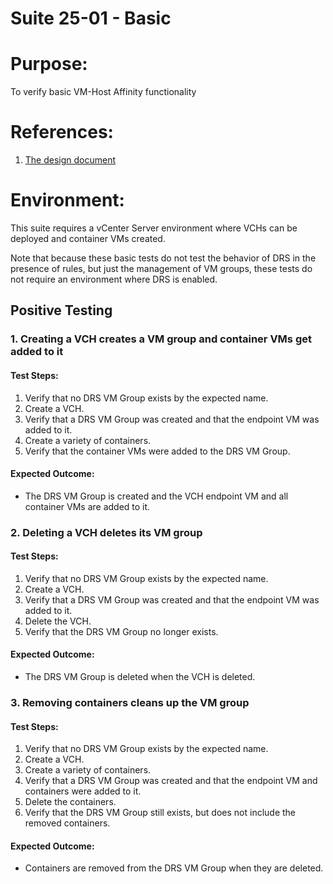 Suite 25-01 - Basic
===================

# Purpose:
To verify basic VM-Host Affinity functionality

# References:
1. [The design document](../../../doc/design/host-affinity.md)

# Environment:
This suite requires a vCenter Server environment where VCHs can be deployed and container VMs created.

Note that because these basic tests do not test the behavior of DRS in the presence of rules, but just the management of
VM groups, these tests do not require an environment where DRS is enabled.


Positive Testing
----------------

### 1. Creating a VCH creates a VM group and container VMs get added to it

#### Test Steps:
1. Verify that no DRS VM Group exists by the expected name.
2. Create a VCH.
3. Verify that a DRS VM Group was created and that the endpoint VM was added to it.
4. Create a variety of containers.
5. Verify that the container VMs were added to the DRS VM Group.

#### Expected Outcome:
* The DRS VM Group is created and the VCH endpoint VM and all container VMs are added to it.


### 2. Deleting a VCH deletes its VM group

#### Test Steps:
1. Verify that no DRS VM Group exists by the expected name.
2. Create a VCH.
3. Verify that a DRS VM Group was created and that the endpoint VM was added to it.
4. Delete the VCH.
5. Verify that the DRS VM Group no longer exists.

#### Expected Outcome:
* The DRS VM Group is deleted when the VCH is deleted.


### 3. Removing containers cleans up the VM group

#### Test Steps:
1. Verify that no DRS VM Group exists by the expected name.
2. Create a VCH.
3. Create a variety of containers.
4. Verify that a DRS VM Group was created and that the endpoint VM and containers were added to it.
5. Delete the containers.
6. Verify that the DRS VM Group still exists, but does not include the removed containers.

#### Expected Outcome:
* Containers are removed from the DRS VM Group when they are deleted.
